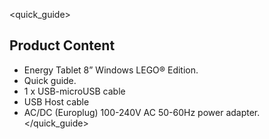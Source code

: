 <quick_guide>
##  Product Content
* Energy Tablet 8” Windows LEGO® Edition.
* Quick guide.
* 1 x USB-microUSB cable
* USB Host cable
* AC/DC (Europlug) 100-240V AC 50-60Hz power adapter.
</quick_guide>
